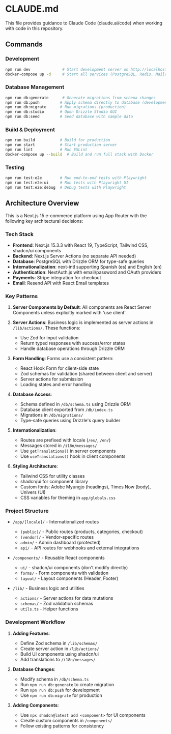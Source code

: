 # CLAUDE.md

This file provides guidance to Claude Code (claude.ai/code) when working with code in this repository.

## Commands

### Development
```bash
npm run dev              # Start development server on http://localhost:3000
docker-compose up -d     # Start all services (PostgreSQL, Redis, Mailcatcher, Stripe CLI)
```

### Database Management
```bash
npm run db:generate      # Generate migrations from schema changes
npm run db:push         # Apply schema directly to database (development)
npm run db:migrate      # Run migrations (production)
npm run db:studio       # Open Drizzle Studio GUI
npm run db:seed         # Seed database with sample data
```

### Build & Deployment
```bash
npm run build           # Build for production
npm run start           # Start production server
npm run lint            # Run ESLint
docker-compose up --build  # Build and run full stack with Docker
```

### Testing
```bash
npm run test:e2e        # Run end-to-end tests with Playwright
npm run test:e2e:ui     # Run tests with Playwright UI
npm run test:e2e:debug  # Debug tests with Playwright
```

## Architecture Overview

This is a Next.js 15 e-commerce platform using App Router with the following key architectural decisions:

### Tech Stack
- **Frontend**: Next.js 15.3.3 with React 19, TypeScript, Tailwind CSS, shadcn/ui components
- **Backend**: Next.js Server Actions (no separate API needed)
- **Database**: PostgreSQL with Drizzle ORM for type-safe queries
- **Internationalization**: next-intl supporting Spanish (es) and English (en)
- **Authentication**: NextAuth.js with email/password and OAuth providers
- **Payments**: Stripe integration for checkout
- **Email**: Resend API with React Email templates

### Key Patterns

1. **Server Components by Default**: All components are React Server Components unless explicitly marked with 'use client'

2. **Server Actions**: Business logic is implemented as server actions in `/lib/actions/`. These functions:
   - Use Zod for input validation
   - Return typed responses with success/error states
   - Handle database operations through Drizzle ORM

3. **Form Handling**: Forms use a consistent pattern:
   - React Hook Form for client-side state
   - Zod schemas for validation (shared between client and server)
   - Server actions for submission
   - Loading states and error handling

4. **Database Access**: 
   - Schema defined in `/db/schema.ts` using Drizzle ORM
   - Database client exported from `/db/index.ts`
   - Migrations in `/db/migrations/`
   - Type-safe queries using Drizzle's query builder

5. **Internationalization**:
   - Routes are prefixed with locale (`/es/`, `/en/`)
   - Messages stored in `/i18n/messages/`
   - Use `getTranslations()` in server components
   - Use `useTranslations()` hook in client components

6. **Styling Architecture**:
   - Tailwind CSS for utility classes
   - shadcn/ui for component library
   - Custom fonts: Adobe Myungjo (headings), Times Now (body), Univers (UI)
   - CSS variables for theming in `app/globals.css`

### Project Structure

- `/app/[locale]/` - Internationalized routes
  - `(public)/` - Public routes (products, categories, checkout)
  - `(vendor)/` - Vendor-specific routes
  - `admin/` - Admin dashboard (protected)
  - `api/` - API routes for webhooks and external integrations

- `/components/` - Reusable React components
  - `ui/` - shadcn/ui components (don't modify directly)
  - `forms/` - Form components with validation
  - `layout/` - Layout components (Header, Footer)

- `/lib/` - Business logic and utilities
  - `actions/` - Server actions for data mutations
  - `schemas/` - Zod validation schemas
  - `utils.ts` - Helper functions

### Development Workflow

1. **Adding Features**: 
   - Define Zod schema in `/lib/schemas/`
   - Create server action in `/lib/actions/`
   - Build UI components using shadcn/ui
   - Add translations to `/i18n/messages/`

2. **Database Changes**:
   - Modify schema in `/db/schema.ts`
   - Run `npm run db:generate` to create migration
   - Run `npm run db:push` for development
   - Use `npm run db:migrate` for production

3. **Adding Components**:
   - Use `npx shadcn@latest add <component>` for UI components
   - Create custom components in `/components/`
   - Follow existing patterns for consistency